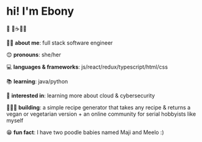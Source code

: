 
# **hi! I'm Ebony** 
🤎 🌱☕👋🏿

💅🏿 **about me**: full stack software engineer

😊 **pronouns**: she/her

💻 **languages & frameworks**: js/react/redux/typescript/html/css

📚 **learning**: java/python

💭 **interested in**: learning more about cloud & cybersecurity

👩🏿‍💻 **building**: a simple recipe generator that takes any recipe & returns a vegan or vegetarian version + an online community for serial hobbyists like myself

😁 **fun fact**: I have two poodle babies named Maji and Meelo :) 
